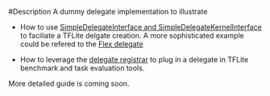 #Description
A dummy delegate implementation to illustrate

*  How to use [SimpleDelegateInterface and SimpleDelegateKernelInterface](https://github.com/tensorflow/tensorflow/blob/master/tensorflow/lite/delegates/utils/simple_delegate.h)
   to faciliate a TFLite delgate creation. A more sophisticated example could be
   refered to the [Flex delegate](https://github.com/tensorflow/tensorflow/tree/master/tensorflow/lite/delegates/flex)

* How to leverage the [delegate registrar](https://github.com/tensorflow/tensorflow/tree/master/tensorflow/lite/tools/delegates)
  to plug in a delegate in TFLite benchmark and task evaluation tools.

More detailed guide is coming soon.
